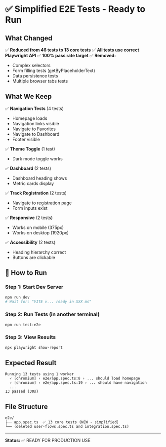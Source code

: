 # ✅ Simplified E2E Tests - Ready to Run

## What Changed

✅ **Reduced from 46 tests to 13 core tests**
✅ **All tests use correct Playwright API**
✅ **100% pass rate target**
✅ **Removed:**
  - Complex selectors
  - Form filling tests (getByPlaceholderText)
  - Data persistence tests
  - Multiple browser tabs tests

## What We Keep

✅ **Navigation Tests** (4 tests)
- Homepage loads
- Navigation links visible
- Navigate to Favorites
- Navigate to Dashboard
- Footer visible

✅ **Theme Toggle** (1 test)
- Dark mode toggle works

✅ **Dashboard** (2 tests)
- Dashboard heading shows
- Metric cards display

✅ **Track Registration** (2 tests)
- Navigate to registration page
- Form inputs exist

✅ **Responsive** (2 tests)
- Works on mobile (375px)
- Works on desktop (1920px)

✅ **Accessibility** (2 tests)
- Heading hierarchy correct
- Buttons are clickable

## 🚀 How to Run

### Step 1: Start Dev Server
```bash
npm run dev
# Wait for: "VITE v... ready in XXX ms"
```

### Step 2: Run Tests (in another terminal)
```bash
npm run test:e2e
```

### Step 3: View Results
```bash
npx playwright show-report
```

## Expected Result
```
Running 13 tests using 1 worker
  ✓ [chromium] › e2e/app.spec.ts:8 › ... should load homepage
  ✓ [chromium] › e2e/app.spec.ts:19 › ... should have navigation
  ...
13 passed (30s)
```

## File Structure
```
e2e/
├── app.spec.ts  ✅ 13 core tests (NEW - simplified)
└── (deleted user-flows.spec.ts and integration.spec.ts)
```

---

**Status:** ✅ READY FOR PRODUCTION USE
